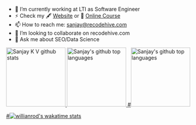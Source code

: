 - 🔭 I’m currently working at LTI as Software Engineer
- ⚡ Check my 🖋 [Website](https://recodehive.com/) or 🌱 [Online Course](https://recodehive.com/linkedin-bootcamp/)
- 📫 How to reach me: sanjay@recodehive.com
- 👯 I’m looking to collaborate on recodehive.com
- 💬 Ask me about SEO/Data Science

<a href="https://github.com/Sanjayviswa">
  <img height="160em" src="https://github-readme-stats.vercel.app/api?username=Sanjayviswa&show_icons=true&theme=merko&count_private=true" alt="Sanjay K V github stats" />
  <img height="160em" src="https://github-readme-stats.vercel.app/api/top-langs/?username=Sanjayviswa&theme=merko&layout=compact" alt="Sanjay's github top languages" />
   #<img height="160em" src="https://github-readme-stats.vercel.app/api/wakatime?username=Sanjayviswa" alt="Sanjay's github top languages" />
  
#[![willianrod's wakatime stats](https://github-readme-stats.vercel.app/api/wakatime?username=Sanjayviswa)](https://github.com/anuraghazra/github-readme-stats)

</a>
<br/>

